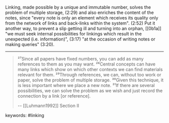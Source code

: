 Linking, made possible by a unique and immutable number,
solves the problem of multiple storage, (2:29)
and also enriches the content of the notes,
since "every note is only an element which receives its quality only from the network of links and back-links within the system". (2:52)
Put it another way, to prevent a slip getting ill and turning into an orphan, [[0b1a]]
"we must seek internal possibilities for linkings which result in the unexpected (i.e. information)", (3:17) "at the occasion of writing notes or making queries" (3:20).

---

> ²⁷Since all papers have fixed numbers, you can add as many references to them as you may want. ²⁸Central concepts can have many links which show on which other contexts we can find materials relevant for them. ²⁹Through references, we can, without too work or paper, solve the problem of multiple storage. ³⁰Given this technique, it is less important where we place a new note. ³¹If there are several possibilities, we can solve the problem as we wish and just record the connection by a link [or reference].
>
> -- [[Luhmann1992]] Section II

keywords: #linking